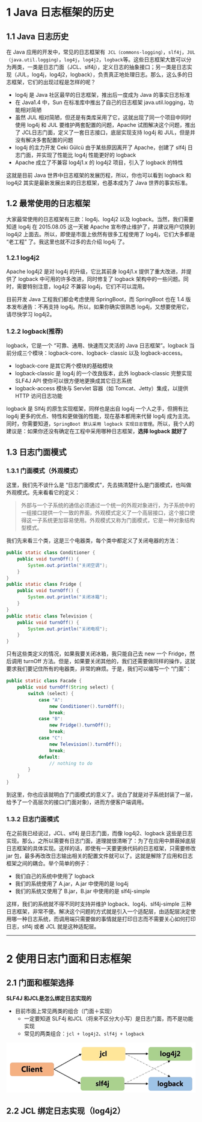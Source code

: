 # 1 Java 日志框架的历史

## 1.1 Java 日志历史

在 Java 应用的开发中，常见的日志框架有` JCL（commons-logging）`，`slf4j`，`JUL（java.util.logging）`，`log4j`，`log4j2`，`logback`等。这些日志框架大致可以分为两类，一类是日志门面（JCL、slf4j），定义日志的抽象接口；另一类是日志实现（JUL，log4j，log4j2，logback），负责真正地处理日志。那么，这么多的日志框架，它们的出现过程是怎样的呢？

- log4j 是 Java 社区最早的日志框架，推出后一度成为 Java 的事实日志标准
- 在 Java1.4 中，Sun 在标准库中推出了自己的日志框架 java.util.logging，功能相对简陋
- 虽然 JUL 相对简陋，但还是有类库采用了它，这就出现了同一个项目中同时使用 log4j 和 JUL 要维护两套配置的问题，Apache 试图解决这个问题，推出了 JCL日志门面，定义了一套日志接口，底层实现支持 log4j 和 JUL，但是并没有解决多套配置的问题
- log4j 的主力开发 Ceki Gülcü 由于某些原因离开了 Apache，创建了 slf4j 日志门面，并实现了性能比 log4j 性能更好的 logback
- Apache 成立了不兼容 log4j1.x 的 log4j2 项目，引入了 logback 的特性

这就是目前 Java 世界中日志框架的发展历程，所以，你也可以看到 logback 和 log4j2 其实是最新发展出来的日志框架，也基本成为了 Java 世界的事实标准。

## 1.2 最常使用的日志框架

大家最常使用的日志框架有三款：log4j、log4j2 以及 logback。当然，我们需要知道 log4j 在 2015.08.05 这一天被 Apache 宣布停止维护了，并建议用户切换到 log4j2 上面去。所以，即使是市面上依然有很多工程使用了 log4j，它们大多都是 “老工程” 了。我这里也就不过多的去介绍 log4j 了。

### 1.2.1 log4j2

Apache log4j2 是对 log4j 的升级，它比其前身 log4j1.x 提供了重大改进，并提供了 logback 中可用的许多改进，同时修复了 logback 架构中的一些问题。同时，需要特别注意，log4j2 不兼容 log4j，它们不可以混用。

目前开发 Java 工程我们都会考虑使用 SpringBoot，而 SpringBoot 也在 1.4 版本发布通告：不再支持 log4j。所以，如果你确实很熟悉 log4j，又想要使用它，请尽快学习 log4j2。

### 1.2.2 logback(推荐)

logback，它是一个 “可靠、通用、快速而又灵活的 Java 日志框架”。logback 当前分成三个模块：logback-core、logback- classic 以及 logback-access。

- logback-core 是其它两个模块的基础模块
- logback-classic 是 log4j 的一个改良版本，此外 logback-classic 完整实现 SLF4J API 使你可以很方便地更换成其它日志系统
- logback-access 模块与 Servlet 容器（如 Tomcat、Jetty）集成，以提供 HTTP 访问日志功能

logback 是 Slf4j 的原生实现框架，同样也是出自 log4j 一个人之手，但拥有比 log4j 更多的优点、特性和更做强的性能，现在基本都用来代替 log4j 成为主流。同时，你需要知道，`SpringBoot 默认采用 logback 实现日志管理`。所以，我个人的建议是：如果你还没有确定在工程中采用哪种日志框架，**选择 logback 就好了**

## 1.3 日志门面模式

### 1.3.1 门面模式（外观模式）

这里，我们先不谈什么是 “日志门面模式”，先去搞清楚什么是门面模式，也叫做外观模式。先来看看它的定义：

> 外部与一个子系统的通信必须通过一个统一的外观对象进行，为子系统中的一组接口提供一个一致的界面，外观模式定义了一个高层接口，这个接口使得这一子系统更加容易使用。外观模式又称为门面模式，它是一种对象结构型模式。

我们先来看三个类，这是三个电器类，每个类中都定义了关闭电器的方法：

```java
public static class Conditioner {
    public void turnOff() {
        System.out.println("关闭空调");
    }
}
public static class Fridge {
    public void turnOff() {
        System.out.println("关闭冰箱");
    }
}
public static class Television {
    public void turnOff() {
        System.out.println("关闭电视");
    }
}
```

只有这些类定义的情况，如果我要关闭冰箱，我只能自己去 new 一个 Fridge，然后调用 turnOff 方法。但是，如果要关闭其他的，我们还需要做同样的操作，这就要求我们要记住所有的电器类，非常的麻烦。于是，我们可以编写一个 “门面”：

```java
public static class Facade {
    public void turnOff(String select) {
        switch (select) {
            case "A":
                new Conditioner().turnOff();
                break;
            case "B":
                new Fridge().turnOff();
                break;
            case "C":
                new Television().turnOff();
                break;
            default:
                // nothing to do
        }
    }
}
```

到这里，你也应该就明白了门面模式的意义了。说白了就是对子系统封装了一层，给予了一个高层次的接口(门面对象)，进而方便客户端调用。

### 1.3.2  日志门面模式

在之前我已经说过，JCL、slf4j 是日志门面，而像 log4j2、logback 这些是日志实现。那么，之所以需要有日志门面，道理就很清晰了：为了在应用中屏蔽掉底层日志框架的具体实现。这样的话，即使有一天要更换代码的日志框架，只需要修改 jar 包，最多再改改日志输出相关的配置文件就可以了。这就是解除了应用和日志框架之间的耦合。举个简单的例子：

- 我们自己的系统中使用了 logback
- 我们的系统使用了 A.jar，A.jar 中使用的是 log4j
- 我们的系统又使用了 B.jar，B.jar 中使用的是 slf4j-simple

这样，我们的系统就不得不同时支持并维护 logback、log4j、slf4j-simple 三种日志框架，非常不便。解决这个问题的方式就是引入一个适配层，由适配层决定使用哪一种日志系统，而调用端只需要做的事情就是打印日志而不需要关心如何打印日志，slf4j 或者 JCL 就是这种适配层。

***

# 2 使用日志门面和日志框架

## 2.1 门面和框架选择

**SLF4J 和JCL是怎么绑定日志实现的**

- 目前市面上常见两类的组合（门面＋实现）
  - 一定要知道 SLF4j 和JCL（将来不区分大小写）是日志门面，而不是功能实现
  - 常见的两类组合：`jcl + log4j2`、`slf4j + logback`

![](picture/img01.png)

## 2.2 JCL 绑定日志实现（log4j2）

